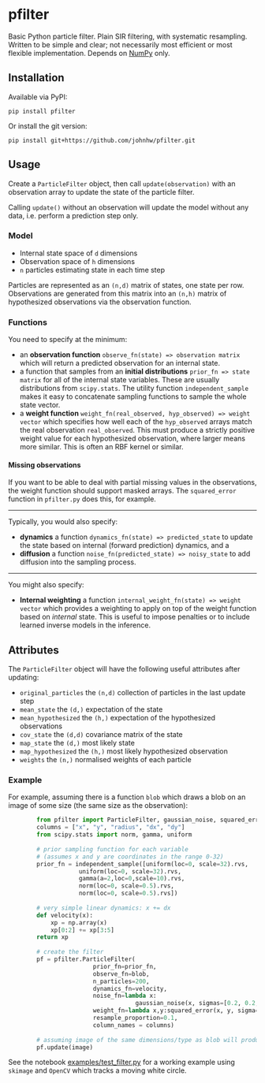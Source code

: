 # pfilter
Basic Python particle filter. Plain SIR filtering, with systematic resampling. Written to be simple and clear; not necessarily most efficient or most flexible implementation. Depends on [NumPy](http://numpy.org) only. 

## Installation

Available via PyPI:

    pip install pfilter
    
Or install the git version:

    pip install git+https://github.com/johnhw/pfilter.git

## Usage
Create a `ParticleFilter` object, then call `update(observation)` with an observation array to update the state of the particle filter.

Calling `update()` without an observation will update the model without any data, i.e. perform a prediction step only.

### Model

* Internal state space of `d` dimensions
* Observation space of `h` dimensions
* `n` particles estimating state in each time step

Particles are represented as an `(n,d)` matrix of states, one state per row. Observations are generated from this matrix into an `(n,h)` matrix of hypothesized observations via the observation function.

### Functions 
You need to specify at the minimum:

* an **observation function** `observe_fn(state) => observation matrix` which will return a predicted observation for an internal state.
* a function that samples from an **initial distributions** `prior_fn => state matrix` for all of the internal state variables. These are usually distributions from `scipy.stats`. The utility function `independent_sample` makes it easy to concatenate sampling functions to sample the whole state vector.
* a **weight function** `weight_fn(real_observed, hyp_observed) => weight vector` which specifies how well each of the `hyp_observed` arrays match the real observation `real_observed`. This must produce a strictly positive weight value for each hypothesized observation, where larger means more similar. This is often an RBF kernel or similar.

#### Missing observations
If you want to be able to deal with partial missing values in the observations, the weight function should support masked arrays. The `squared_error` function in `pfilter.py` does this, for example.


---

Typically, you would also specify:
*  **dynamics** a function `dynamics_fn(state) => predicted_state` to update the state based on internal (forward prediction) dynamics, and a 
* **diffusion** a function `noise_fn(predicted_state) => noisy_state` to add diffusion into the sampling process. 

---

You might also specify:

* **Internal weighting** a function `internal_weight_fn(state) => weight vector` which provides a weighting to apply on top of the weight function based on *internal* state. This is useful to impose penalties or to include learned inverse models in the inference.

## Attributes

The `ParticleFilter` object will have the following useful attributes after updating:

* `original_particles` the `(n,d)` collection of particles in the last update step
* `mean_state` the `(d,)` expectation of the state
* `mean_hypothesized`  the `(h,)` expectation of the hypothesized observations
* `cov_state` the `(d,d)` covariance matrix of the state
* `map_state` the `(d,)` most likely state
* `map_hypothesized` the `(h,)`  most likely hypothesized observation
* `weights` the  `(n,)` normalised weights of each particle


### Example

For example, assuming there is a function `blob` which draws a blob on an image of some size (the same size as the observation):

```python
        from pfilter import ParticleFilter, gaussian_noise, squared_error, independent_sample
        columns = ["x", "y", "radius", "dx", "dy"]
        from scipy.stats import norm, gamma, uniform 
        
        # prior sampling function for each variable
        # (assumes x and y are coordinates in the range 0-32)    
        prior_fn = independent_sample([uniform(loc=0, scale=32).rvs, 
                    uniform(loc=0, scale=32).rvs, 
                    gamma(a=2,loc=0,scale=10).rvs,
                    norm(loc=0, scale=0.5).rvs,
                    norm(loc=0, scale=0.5).rvs])
                                    
        # very simple linear dynamics: x += dx
        def velocity(x):
            xp = np.array(x)
            xp[0:2] += xp[3:5]        
        return xp
        
        # create the filter
        pf = pfilter.ParticleFilter(
                        prior_fn=prior_fn, 
                        observe_fn=blob,
                        n_particles=200,
                        dynamics_fn=velocity,
                        noise_fn=lambda x: 
                                    gaussian_noise(x, sigmas=[0.2, 0.2, 0.1, 0.05, 0.05]),
                        weight_fn=lambda x,y:squared_error(x, y, sigma=2),
                        resample_proportion=0.1,
                        column_names = columns)
                        
        # assuming image of the same dimensions/type as blob will produce
        pf.update(image) 
 ```

See the notebook [examples/test_filter.py](examples/test_filter.py) for a working example using `skimage` and `OpenCV` which tracks a moving white circle.
    
    
